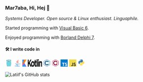 ### Mar7aba, Hi, Hej 👋

*Systems Developer. Open source & Linux enthusiast. Linguaphile.*

Started programming with [Visual Basic 6](https://en.wikipedia.org/wiki/Visual_Basic).

Enjoyed programming with [Borland Delphi 7](https://winworldpc.com/product/delphi/70).


#### 🛠 I write code in
<img src="https://raw.githubusercontent.com/latiif/latiif/master/go.svg" alt="alt text" width="24"
height="24">
<img src="https://raw.githubusercontent.com/latiif/latiif/master/java.svg" alt="alt text" width="24" height="24">
<img src="https://raw.githubusercontent.com/latiif/latiif/master/kotlin.svg" alt="alt text" width="64" height="24">
<img src="https://raw.githubusercontent.com/latiif/latiif/master/c.svg" alt="alt text" width="24" height="24">
<img src="https://raw.githubusercontent.com/latiif/latiif/master/cplusplus.svg" alt="alt text" width="24" height="24">
<img src="https://raw.githubusercontent.com/latiif/latiif/master/ts.svg" alt="alt text" width="24" height="24">
<img src="https://raw.githubusercontent.com/latiif/latiif/master/js.svg" alt="alt text" width="24" height="24">
<img src="https://raw.githubusercontent.com/latiif/latiif/master/python.svg" alt="alt text" width="24" height="24">

![Latiif's GitHub stats](https://github-readme-stats.vercel.app/api?username=latiif&count_private=true&show_icons=true)
